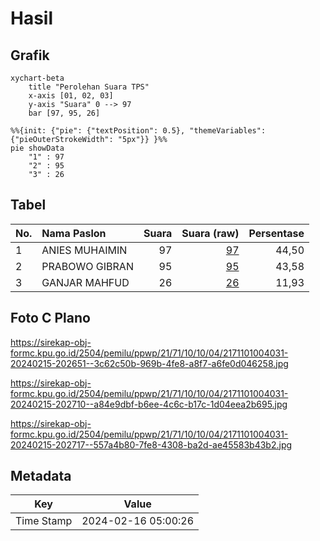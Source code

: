 # Hasil

## Grafik

```mermaid
xychart-beta
    title "Perolehan Suara TPS"
    x-axis [01, 02, 03]
    y-axis "Suara" 0 --> 97
    bar [97, 95, 26]
```

```mermaid
%%{init: {"pie": {"textPosition": 0.5}, "themeVariables": {"pieOuterStrokeWidth": "5px"}} }%%
pie showData
    "1" : 97
    "2" : 95
    "3" : 26
```

## Tabel

| No. | Nama Paslon    | Suara | Suara (raw) | Persentase |
|:--- |:-------------- | -----:| -----------:| ----------:|
| 1   | ANIES MUHAIMIN | 97    | [97][p-1]   | 44,50      |
| 2   | PRABOWO GIBRAN | 95    | [95][p-2]   | 43,58      |
| 3   | GANJAR MAHFUD  | 26    | [26][p-3]   | 11,93      |


[p-1]: https://github.com/gigit-pemilu/pemilu-2024-21-kepulauan-riau/blob/main/pilpres/hitung-suara/sub/21-kepulauan-riau/sub/71-kota-batam/sub/10-batam-kota/sub/1004-belian/sub/031-tps/sub/paslon-1.txt
[p-2]: https://github.com/gigit-pemilu/pemilu-2024-21-kepulauan-riau/blob/main/pilpres/hitung-suara/sub/21-kepulauan-riau/sub/71-kota-batam/sub/10-batam-kota/sub/1004-belian/sub/031-tps/sub/paslon-2.txt
[p-3]: https://github.com/gigit-pemilu/pemilu-2024-21-kepulauan-riau/blob/main/pilpres/hitung-suara/sub/21-kepulauan-riau/sub/71-kota-batam/sub/10-batam-kota/sub/1004-belian/sub/031-tps/sub/paslon-3.txt

## Foto C Plano

https://sirekap-obj-formc.kpu.go.id/2504/pemilu/ppwp/21/71/10/10/04/2171101004031-20240215-202651--3c62c50b-969b-4fe8-a8f7-a6fe0d046258.jpg

https://sirekap-obj-formc.kpu.go.id/2504/pemilu/ppwp/21/71/10/10/04/2171101004031-20240215-202710--a84e9dbf-b6ee-4c6c-b17c-1d04eea2b695.jpg

https://sirekap-obj-formc.kpu.go.id/2504/pemilu/ppwp/21/71/10/10/04/2171101004031-20240215-202717--557a4b80-7fe8-4308-ba2d-ae45583b43b2.jpg


## Metadata

| Key        | Value               |
| ---------- | ------------------- |
| Time Stamp | 2024-02-16 05:00:26 |



